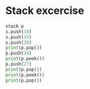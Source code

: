 # Stack excercise

```python
stack p
s.push(10)
s.push(25)
s.push(18)
print(p.pop())
p.push(34)
print(p.peek())
p.push(27)
print(p.pop())
print(p.peek())
print(p.pop())
```